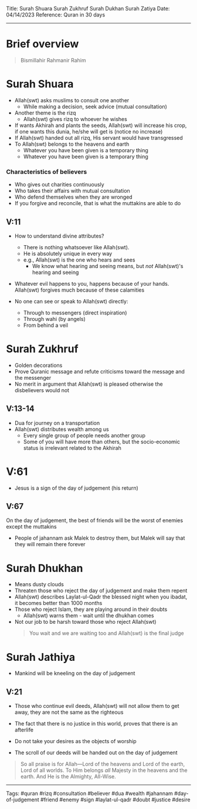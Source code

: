 Title: Surah Shuara Surah Zukhruf Surah Dukhan Surah Zatiya
Date: 04/14/2023
Reference: Quran in 30 days

---

# Brief overview
> Bismillahir Rahmanir Rahim

# Surah Shuara
- Allah(swt) asks muslims to consult one another
	- While making a decision, seek advice (mutual consultation)
- Another theme is the rizq
	- Allah(swt) gives rizq to whoever he wishes
- If wants Akhirah and plants the seeds, Allah(swt) will increase his crop, if one wants this dunia, he/she will get is (notice no increase)
- If Allah(swt) handed out all rizq, His servant would have transgressed
- To Allah(swt) belongs to the heavens and earth
	- Whatever you have been given is a temporary thing
	- Whatever you have been given is a temporary thing

### Characteristics of believers
- Who gives out charities continuously
- Who takes their affairs with mutual consultation
- Who defend themselves when they are wronged
- If you forgive and reconcile, that is what the muttakins are able to do

## V:11
- How to understand divine attributes?
	- There is nothing whatsoever like Allah(swt).
	- He is absolutely unique in every way
	- e.g., Allah(swt) is the one who hears and sees
		- We know what hearing and seeing means, but *not* Allah(swt)'s hearing and seeing

- Whatever evil happens to you, happens because of your hands.  Allah(swt) forgives much because of these calamities
- No one can see or speak to Allah(swt) directly:
	- Through to messengers (direct inspiration)
	- Through wahi (by angels)
	- From behind a veil

# Surah Zukhruf
- Golden decorations
- Prove Quranic message and refute criticisms toward the message and the messenger
- No merit in argument that Allah(swt) is pleased otherwise the disbelievers would not 

## V:13-14
- Dua for journey on a transportation
- Allah(swt) distributes wealth among us
	- Every single group of people needs another group
	- Some of you will have more than others, but the socio-economic status is irrelevant related to the Akhirah

# V:61
- Jesus is a sign of the day of judgement (his return)

## V:67
On the day of judgement, the best of friends will be the worst of enemies except the muttakins

- People of jahannam ask Malek to destroy them, but Malek will say that they will remain there forever


# Surah Dhukhan
- Means dusty clouds
- Threaten those who reject the day of judgement and make them repent
- Allah(swt) describes Laylat-ul-Qadr the blessed night when you ibadat, it becomes better than 1000 months
- Those who reject Islam, they are playing around in their doubts
	- Allah(swt) warns them - wait until the dhukhan comes
- Not our job to be harsh toward those who reject Allah(swt)
	 > You wait and we are waiting too and Allah(swt) is the final judge

# Surah Jathiya
- Mankind will be kneeling on the day of judgement

## V:21
- Those who continue evil deeds, Allah(swt) will not allow them to get away, they are not the same as the righteous

- The fact that there is no justice in this world, proves that there is an afterlife
- Do not take your desires as the objects of worship
- The scroll of our deeds will be handed out on the day of judgement

> So all praise is for Allah—Lord of the heavens and Lord of the earth, Lord of all worlds.  To Him belongs *all* Majesty in the heavens and the earth. And He is the Almighty, All-Wise.


---
Tags: #quran #rizq #consultation #believer #dua #wealth #jahannam #day-of-judgement #friend #enemy #sign #laylat-ul-qadr #doubt #justice #desire